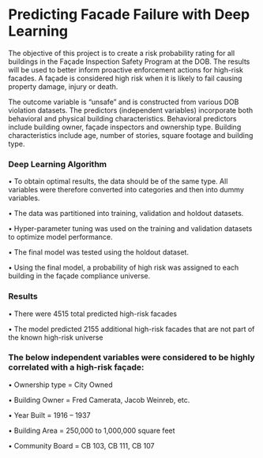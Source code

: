# Predicting Facade Failure with Deep Learning

The objective of this project is to create a risk probability rating for all buildings in the Façade Inspection Safety Program at the DOB. The results will be used to better inform proactive enforcement actions for high-risk facades. A façade is considered high risk when it is likely to fail causing property damage, injury or death.

The outcome variable is “unsafe” and is constructed from various DOB violation datasets. The predictors (independent variables) incorporate both behavioral and physical building characteristics. Behavioral predictors include building owner, façade inspectors and ownership type. Building characteristics include age, number of stories, square footage and building type. 

### Deep Learning Algorithm

•	To obtain optimal results, the data should be of the same type. All variables were therefore converted into categories and then into dummy variables.

•	The data was partitioned into training, validation and holdout datasets.

•	Hyper-parameter tuning was used on the training and validation datasets to optimize model performance.

•	The final model was tested using the holdout dataset.

•	Using the final model, a probability of high risk was assigned to each building in the façade compliance universe.

### Results

•	There were 4515 total predicted high-risk facades

•	The model predicted 2155 additional high-risk facades that are not part of the known high-risk universe

### The below independent variables were considered to be highly correlated with a high-risk façade:

•	Ownership type = City Owned

•	Building Owner = Fred Camerata, Jacob Weinreb, etc.

•	Year Built = 1916 – 1937

•	Building Area = 250,000 to 1,000,000 square feet

•	Community Board = CB 103, CB 111, CB 107
